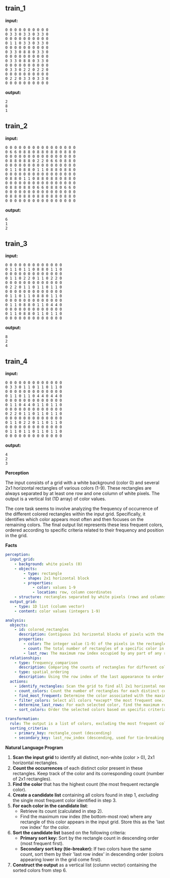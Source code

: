 
## train_1

**input:**
```
0 0 0 0 0 0 0 0 0 0
0 3 3 0 3 3 0 3 3 0
0 0 0 0 0 0 0 0 0 0
0 1 1 0 3 3 0 3 3 0
0 0 0 0 0 0 0 0 0 0
0 3 3 0 8 8 0 3 3 0
0 0 0 0 0 0 0 0 0 0
0 3 3 0 8 8 0 3 3 0
0 0 0 0 0 0 0 0 0 0
0 3 3 0 2 2 0 2 2 0
0 0 0 0 0 0 0 0 0 0
0 2 2 0 3 3 0 3 3 0
0 0 0 0 0 0 0 0 0 0
```


**output:**
```
2
8
1
```


## train_2

**input:**
```
0 0 0 0 0 0 0 0 0 0 0 0 0 0 0 0
0 6 6 0 8 8 0 8 8 0 8 8 0 8 8 0
0 0 0 0 0 0 0 0 0 0 0 0 0 0 0 0
0 8 8 0 8 8 0 2 2 0 6 6 0 8 8 0
0 0 0 0 0 0 0 0 0 0 0 0 0 0 0 0
0 1 1 0 8 8 0 1 1 0 8 8 0 8 8 0
0 0 0 0 0 0 0 0 0 0 0 0 0 0 0 0
0 8 8 0 1 1 0 8 8 0 8 8 0 8 8 0
0 0 0 0 0 0 0 0 0 0 0 0 0 0 0 0
0 8 8 0 8 8 0 6 6 0 8 8 0 6 6 0
0 0 0 0 0 0 0 0 0 0 0 0 0 0 0 0
0 8 8 0 8 8 0 8 8 0 8 8 0 8 8 0
0 0 0 0 0 0 0 0 0 0 0 0 0 0 0 0
```


**output:**
```
6
1
2
```


## train_3

**input:**
```
0 0 0 0 0 0 0 0 0 0 0 0 0
0 1 1 0 1 1 0 8 8 0 1 1 0
0 0 0 0 0 0 0 0 0 0 0 0 0
0 1 1 0 2 2 0 1 1 0 2 2 0
0 0 0 0 0 0 0 0 0 0 0 0 0
0 2 2 0 1 1 0 1 1 0 1 1 0
0 0 0 0 0 0 0 0 0 0 0 0 0
0 1 1 0 1 1 0 8 8 0 1 1 0
0 0 0 0 0 0 0 0 0 0 0 0 0
0 1 1 0 8 8 0 1 1 0 4 4 0
0 0 0 0 0 0 0 0 0 0 0 0 0
0 1 1 0 8 8 0 1 1 0 1 1 0
0 0 0 0 0 0 0 0 0 0 0 0 0
```


**output:**
```
8
2
4
```


## train_4

**input:**
```
0 0 0 0 0 0 0 0 0 0 0 0 0
0 3 3 0 1 1 0 1 1 0 1 1 0
0 0 0 0 0 0 0 0 0 0 0 0 0
0 1 1 0 1 1 0 4 4 0 4 4 0
0 0 0 0 0 0 0 0 0 0 0 0 0
0 1 1 0 4 4 0 1 1 0 1 1 0
0 0 0 0 0 0 0 0 0 0 0 0 0
0 2 2 0 1 1 0 1 1 0 1 1 0
0 0 0 0 0 0 0 0 0 0 0 0 0
0 1 1 0 2 2 0 1 1 0 1 1 0
0 0 0 0 0 0 0 0 0 0 0 0 0
0 1 1 0 1 1 0 1 1 0 1 1 0
0 0 0 0 0 0 0 0 0 0 0 0 0
```


**output:**
```
4
2
3
```

**Perception**

The input consists of a grid with a white background (color 0) and several 2x1 horizontal rectangles of various colors (1-9). These rectangles are always separated by at least one row and one column of white pixels. The output is a vertical list (1D array) of color values.

The core task seems to involve analyzing the frequency of occurrence of the different colored rectangles within the input grid. Specifically, it identifies which color appears most often and then focuses on the remaining colors. The final output list represents these less frequent colors, ordered according to specific criteria related to their frequency and position in the grid.

**Facts**


```yaml
perception:
  input_grid:
    - background: white pixels (0)
    - objects:
        - type: rectangle
        - shape: 2x1 horizontal block
        - properties:
            - color: values 1-9
            - location: row, column coordinates
    - structure: rectangles separated by white pixels (rows and columns)
  output_grid:
    - type: 1D list (column vector)
    - content: color values (integers 1-9)

analysis:
  objects:
    - id: colored_rectangles
      description: Contiguous 2x1 horizontal blocks of pixels with the same non-white color.
      properties:
        - color: The integer value (1-9) of the pixels in the rectangle.
        - count: The total number of rectangles of a specific color in the grid.
        - last_row: The maximum row index occupied by any part of any rectangle of a specific color.
  relationships:
    - type: frequency_comparison
      description: Comparing the counts of rectangles for different colors.
    - type: spatial_ordering
      description: Using the row index of the last appearance to order colors.
  actions:
    - identify_rectangles: Scan the grid to find all 2x1 horizontal non-white rectangles.
    - count_colors: Count the number of rectangles for each distinct color.
    - find_most_frequent: Determine the color associated with the maximum rectangle count.
    - filter_colors: Select all colors *except* the most frequent one.
    - determine_last_rows: For each selected color, find the maximum row index where a rectangle of that color appears.
    - sort_colors: Order the selected colors based on specific criteria.

transformation:
  rule: The output is a list of colors, excluding the most frequent color found in the input rectangles, sorted primarily by frequency (descending) and secondarily by the last row appearance (descending).
  sorting_criteria:
    - primary_key: rectangle_count (descending)
    - secondary_key: last_row_index (descending, used for tie-breaking counts)
```


**Natural Language Program**

1.  **Scan the input grid** to identify all distinct, non-white (color > 0), 2x1 horizontal rectangles.
2.  **Count the occurrences** of each distinct color present in these rectangles. Keep track of the color and its corresponding count (number of 2x1 rectangles).
3.  **Find the color** that has the highest count (the most frequent rectangle color).
4.  **Create a candidate list** containing all colors found in step 1, *excluding* the single most frequent color identified in step 3.
5.  **For each color in the candidate list**:
    *   Retrieve its count (calculated in step 2).
    *   Find the maximum row index (the bottom-most row) where any rectangle of this color appears in the input grid. Store this as the 'last row index' for the color.
6.  **Sort the candidate list** based on the following criteria:
    *   **Primary sort key:** Sort by the rectangle count in descending order (most frequent first).
    *   **Secondary sort key (tie-breaker):** If two colors have the same count, sort them by their 'last row index' in descending order (colors appearing lower in the grid come first).
7.  **Construct the output** as a vertical list (column vector) containing the sorted colors from step 6.
